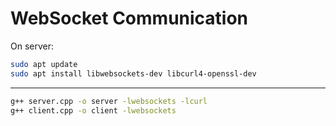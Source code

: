 # WebSocket Communication

On server:

```bash
sudo apt update
sudo apt install libwebsockets-dev libcurl4-openssl-dev
```

---

```bash
g++ server.cpp -o server -lwebsockets -lcurl
g++ client.cpp -o client -lwebsockets
```
